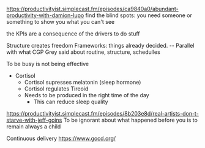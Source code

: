 https://productivityist.simplecast.fm/episodes/ca9840a0/abundant-productivity-with-damion-lupo
find the blind spots: you need someone or something to show you what you can't see

the KPIs are a consequence of the drivers to do stuff

Structure creates freedom
Frameworks: things already decided. 
 -- Parallel with what CGP Grey said about routine, structure, schedulles


 To be busy is not being effective

 - Cortisol
    - Cortisol supresses melatonin (sleep hormone)
    - Cortisol regulates Tireoid
    - Needs to be produced in the right time of the day
        - This can reduce sleep quality



https://productivityist.simplecast.fm/episodes/8b203e8d/real-artists-don-t-starve-with-jeff-goins
To be ignorant about what happened before you is to remain always a child



Continuous delivery
https://www.gocd.org/
